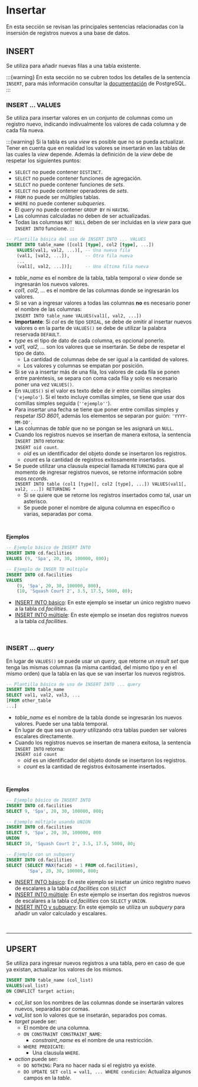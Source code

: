 # Insertar

En esta sección se revisan las principales sentencias relacionadas con la insersión de registros nuevos a una base de datos.

## INSERT

Se utiliza para añadir nuevas filas a una tabla existente.

:::{warning}
En esta sección no se cubren todos los detalles de la sentencia `INSERT`, para más información consultar la [documentación](https://www.postgresql.org/docs/current/sql-insert.html) de PostgreSQL.
:::

### INSERT ... VALUES

Se utiliza para insertar valores en un conjunto de columnas como un registro nuevo, indicando indivualmente los valores de cada columna y de cada fila nueva.

:::{warning}
Si la tabla es una _view_ es posible que no se pueda actualizar. Tener en cuenta que en realidad los valores se insertarán en las tablas de las cuales la _view_ depende. Además la definición de la _view_ debe de respetar los siguientes puntos:
- `SELECT` no puede contener `DISTINCT`.
- `SELECT` no puede contener funciones de agregación.
- `SELECT` no puede contener funciones de _sets_.
- `SELECT` no puede contener operadores de _sets_.
- `FROM` no puede ser múltiples tablas.
- `WHERE` no puede contener _subqueries_.
- El _query_ no puede contener `GROUP BY` ni `HAVING`.
- Las columnas calculadas no deben de ser actualizadas.
- Todas las columnas `NOT NULL` deben de ser incluidas en la _view_ para que `INSERT INTO` funcione.
:::

```sql
-- Plantilla básica del uso de INSERT INTO ... VALUES
INSERT INTO table_name ([col1 [type], col2 [type], ...]) 
    VALUES(val1, val2, ...)[, -- Una nueva fila
    (val1, [val2, ...]),      -- Otra fila nueva
    ...
    (val1[, val2, ...])];     -- Una última fila nueva
```
- _table_name_ es el nombre de la tabla, tabla temporal o _view_ donde se ingresarán los nuevos valores.
- _col1, col2, ..._ es el nombre de las columnas donde se ingresarán los valores.
- Si se van a ingresar valores a todas las columnas **no** es necesario poner el nombre de las columnas: <br/> `INSERT INTO table_name VALUES(val1[, val2, ...])`
- **Importante**: Si _col_ es de tipo `SERIAL`, se debe de omitir al insertar nuevos valores o en la parte de `VALUES()` se debe de utilizar la palabra reservada `DEFAULT`.
- _type_ es el tipo de dato de cada columna, es opcional ponerlo.
- _val1, val2, ..._ son los valores que se insertarán. Se debe de respetar el tipo de dato.
    - La cantidad de columnas debe de ser igual a la cantidad de valores.
    - Los valores y columnas se empatan por posición.
- Si se va a insertar más de una fila, los valores de cada fila se ponen entre paréntesis, se separa con coma cada fila y solo es necesario poner una vez `VALUES()`.
- En `VALUES()` si el valor es texto debe de ir entre comillas simples (`'ejemplo'`). Si el texto incluye comillas simples, se tiene que usar dos comillas simples seguida (`''ejemplo''`).
- Para insertar una fecha se tiene que poner entre comillas simples y respetar _ISO 8601_, además los elementos se separan por guión: `'YYYY-MM-DD'`.
- Las columnas de _table_ que no se pongan se les asignará un `NULL`.
- Cuando los registros nuevos se insertan de manera exitosa, la sentencia `INSERT INTO` retorna: <br/> `INSERT oid count`.
    - _oid_ es un identificador del objeto donde se insertaron los registros.
    - _count_ es la cantidad de registros exitosamente insertados.
- Se puede utilizar una clausula especial llamada `RETURNING` para que al momento de ingresar registros nuevos, se retorne información sobre esos _records_. <br/>`INSERT INTO table (col1 [type][, col2 [type], ...]) VALUES(val1[, val2, ...]) RETURNING *`
    - Si se quiere que se retorne los registros insertados como tal, usar un asterisco.
    - Se puede poner el nombre de alguna columna en específico o varias, separadas por coma.

<br/>

**Ejemplos**

```sql
-- Ejemplo básico de INSERT INTO
INSERT INTO cd.facilities
VALUES (9, 'Spa', 20, 30, 100000, 800);

-- Ejemplo de INSER TO múltiple
INSERT INTO cd.facilities
VALUES
    (9, 'Spa', 20, 30, 100000, 800),
	(10, 'Squash Court 2', 3.5, 17.5, 5000, 80);
```
- [INSERT INTO básico](https://pgexercises.com/questions/updates/insert.html): En este ejemplo se insetar un único registro nuevo a la tabla _cd.facilities_.
- [INSERT INTO múltiple](https://pgexercises.com/questions/updates/insert2.html): En este ejemplo se insetan dos registros nuevos a la tabla _cd.facilities_.

<br/>

### INSERT ... _query_

En lugar de `VALUES()` se puede usar un _query_, que retorne un _result set_ que tenga las mismas columnas (la misma cantidad, del mismo tipo y en el mismo orden) que la tabla en las que se van insertar los nuevos registros.

```sql
-- Plantilla básica de uso de INSERT INTO ... query
INSERT INTO table_name
SELECT val1, val2, val3, ...
[FROM other_table
...]
```
- _table_name_ es el nombre de la tabla donde se ingresarán los nuevos valores. Puede ser una tabla temporal.
- En lugar de que sea un _query_ utilizando otra tablas pueden ser valores escalares directamente. 
- Cuando los registros nuevos se insertan de manera exitosa, la sentencia `INSERT INTO` retorna: <br/> `INSERT oid count`
    - _oid_ es un identificador del objeto donde se insertaron los registros.
    - _count_ es la cantidad de registros éxitosamente insertados.

<br/>

**Ejemplos**

```sql
-- Ejemplo básico de INSERT INTO
INSERT INTO cd.facilities
SELECT 9, 'Spa', 20, 30, 100000, 800;

-- Ejemplo múltiple usando UNION
INSERT INTO cd.facilities
SELECT 9, 'Spa', 20, 30, 100000, 800
UNION
SELECT 10, 'Squash Court 2', 3.5, 17.5, 5000, 80;

-- Ejemplo con un subquery
INSERT INTO cd.facilities
SELECT (SELECT MAX(facid) + 1 FROM cd.facilities),
	    'Spa', 20, 30, 100000, 800;
```
- [INSERT INTO básico](https://pgexercises.com/questions/updates/insert.html): En este ejemplo se insetar un único registro nuevo de escalares a la tabla _cd.facilities_ con `SELECT`
- [INSERT INTO múltiple](https://pgexercises.com/questions/updates/insert2.html): En este ejemplo se insertan dos registros nuevos de escalares a la tabla _cd.facilities_ con `SELECT` y `UNION`.
- [INSERT INTO y subquery](https://pgexercises.com/questions/updates/insert3.html): En este ejemplo se utiliza un _subquery_ para añadir un valor calculado y escalares.

<br/>

---
## UPSERT

Se utiliza para ingresar nuevos registros a una tabla, pero en caso de que ya existan, actualizar los valores de los mismos.

```sql
INSERT INTO table_name (col_list) 
VALUES(val_list)
ON CONFLICT target action;
```
- _col_list_ son los nombres de las columnas donde se insertarán valores nuevos, separadas por comas.
- _val_list_ son lo valores que se insetarán, separados pos comas.
- _target_ puede ser:
    - El nombre de una columna.
    - `ON CONSTRAINT CONSTRAINT_NAME`:
        - _constraint_name_ es el nombre de una restricción.
    - `WHERE PREDICATE`:
        - Una clausula `WHERE`.
- _action_ puede ser:
    - `DO NOTHING`: Para no hacer nada si el registro ya existe.
    - `DO UPDATE SET col1 = val1, ... WHERE condición`: Actualiza algunos campos en la _table_.
